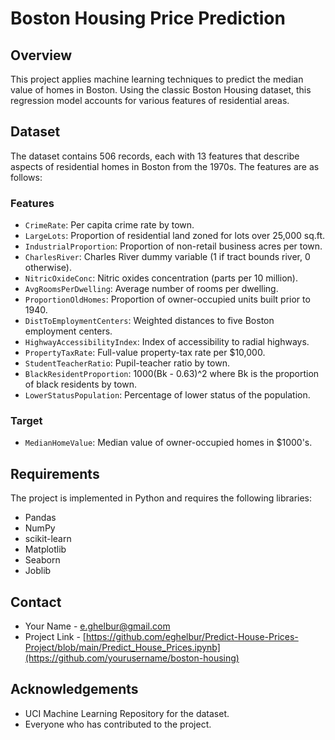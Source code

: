 # Boston Housing Price Prediction

## Overview
This project applies machine learning techniques to predict the median value of homes in Boston. Using the classic Boston Housing dataset, this regression model accounts for various features of residential areas.

## Dataset
The dataset contains 506 records, each with 13 features that describe aspects of residential homes in Boston from the 1970s. The features are as follows:

### Features
- `CrimeRate`: Per capita crime rate by town.
- `LargeLots`: Proportion of residential land zoned for lots over 25,000 sq.ft.
- `IndustrialProportion`: Proportion of non-retail business acres per town.
- `CharlesRiver`: Charles River dummy variable (1 if tract bounds river, 0 otherwise).
- `NitricOxideConc`: Nitric oxides concentration (parts per 10 million).
- `AvgRoomsPerDwelling`: Average number of rooms per dwelling.
- `ProportionOldHomes`: Proportion of owner-occupied units built prior to 1940.
- `DistToEmploymentCenters`: Weighted distances to five Boston employment centers.
- `HighwayAccessibilityIndex`: Index of accessibility to radial highways.
- `PropertyTaxRate`: Full-value property-tax rate per $10,000.
- `StudentTeacherRatio`: Pupil-teacher ratio by town.
- `BlackResidentProportion`: 1000(Bk - 0.63)^2 where Bk is the proportion of black residents by town.
- `LowerStatusPopulation`: Percentage of lower status of the population.

### Target
- `MedianHomeValue`: Median value of owner-occupied homes in $1000's.

## Requirements
The project is implemented in Python and requires the following libraries:
- Pandas
- NumPy
- scikit-learn
- Matplotlib
- Seaborn
- Joblib

## Contact
- Your Name - [e.ghelbur@gmail.com](mailto:youremail@example.com)
- Project Link - [https://github.com/eghelbur/Predict-House-Prices-Project/blob/main/Predict_House_Prices.ipynb](https://github.com/yourusername/boston-housing)

## Acknowledgements
- UCI Machine Learning Repository for the dataset.
- Everyone who has contributed to the project.
